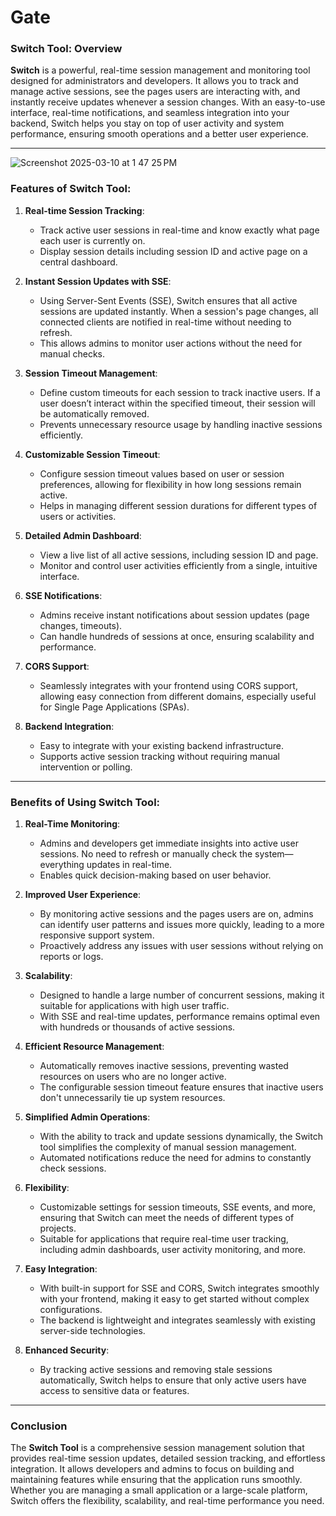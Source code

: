 # Gate
### Switch Tool: Overview

**Switch** is a powerful, real-time session management and monitoring tool designed for administrators and developers. It allows you to track and manage active sessions, see the pages users are interacting with, and instantly receive updates whenever a session changes. With an easy-to-use interface, real-time notifications, and seamless integration into your backend, Switch helps you stay on top of user activity and system performance, ensuring smooth operations and a better user experience.

---

![Screenshot 2025-03-10 at 1 47 25 PM](https://github.com/user-attachments/assets/ad7ba785-c85a-49a9-9354-51806c78492e)


### Features of Switch Tool:

1. **Real-time Session Tracking**: 
   - Track active user sessions in real-time and know exactly what page each user is currently on.
   - Display session details including session ID and active page on a central dashboard.

2. **Instant Session Updates with SSE**: 
   - Using Server-Sent Events (SSE), Switch ensures that all active sessions are updated instantly. When a session's page changes, all connected clients are notified in real-time without needing to refresh.
   - This allows admins to monitor user actions without the need for manual checks.

3. **Session Timeout Management**:
   - Define custom timeouts for each session to track inactive users. If a user doesn’t interact within the specified timeout, their session will be automatically removed.
   - Prevents unnecessary resource usage by handling inactive sessions efficiently.

4. **Customizable Session Timeout**:
   - Configure session timeout values based on user or session preferences, allowing for flexibility in how long sessions remain active.
   - Helps in managing different session durations for different types of users or activities.

5. **Detailed Admin Dashboard**:
   - View a live list of all active sessions, including session ID and page.
   - Monitor and control user activities efficiently from a single, intuitive interface.

6. **SSE Notifications**:
   - Admins receive instant notifications about session updates (page changes, timeouts).
   - Can handle hundreds of sessions at once, ensuring scalability and performance.

7. **CORS Support**:
   - Seamlessly integrates with your frontend using CORS support, allowing easy connection from different domains, especially useful for Single Page Applications (SPAs).

8. **Backend Integration**:
   - Easy to integrate with your existing backend infrastructure.
   - Supports active session tracking without requiring manual intervention or polling.

---

### Benefits of Using Switch Tool:

1. **Real-Time Monitoring**:
   - Admins and developers get immediate insights into active user sessions. No need to refresh or manually check the system—everything updates in real-time.
   - Enables quick decision-making based on user behavior.

2. **Improved User Experience**:
   - By monitoring active sessions and the pages users are on, admins can identify user patterns and issues more quickly, leading to a more responsive support system.
   - Proactively address any issues with user sessions without relying on reports or logs.

3. **Scalability**:
   - Designed to handle a large number of concurrent sessions, making it suitable for applications with high user traffic.
   - With SSE and real-time updates, performance remains optimal even with hundreds or thousands of active sessions.

4. **Efficient Resource Management**:
   - Automatically removes inactive sessions, preventing wasted resources on users who are no longer active.
   - The configurable session timeout feature ensures that inactive users don't unnecessarily tie up system resources.

5. **Simplified Admin Operations**:
   - With the ability to track and update sessions dynamically, the Switch tool simplifies the complexity of manual session management.
   - Automated notifications reduce the need for admins to constantly check sessions.

6. **Flexibility**:
   - Customizable settings for session timeouts, SSE events, and more, ensuring that Switch can meet the needs of different types of projects.
   - Suitable for applications that require real-time user tracking, including admin dashboards, user activity monitoring, and more.

7. **Easy Integration**:
   - With built-in support for SSE and CORS, Switch integrates smoothly with your frontend, making it easy to get started without complex configurations.
   - The backend is lightweight and integrates seamlessly with existing server-side technologies.

8. **Enhanced Security**:
   - By tracking active sessions and removing stale sessions automatically, Switch helps to ensure that only active users have access to sensitive data or features.

---

### Conclusion

The **Switch Tool** is a comprehensive session management solution that provides real-time session updates, detailed session tracking, and effortless integration. It allows developers and admins to focus on building and maintaining features while ensuring that the application runs smoothly. Whether you are managing a small application or a large-scale platform, Switch offers the flexibility, scalability, and real-time performance you need.
